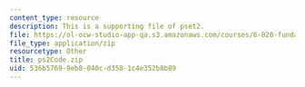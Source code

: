 ```yaml
---
content_type: resource
description: This is a supporting file of pset2.
file: https://ol-ocw-studio-app-qa.s3.amazonaws.com/courses/6-820-fundamentals-of-program-analysis-fall-2015/536b57699eb8040cd3581c4e352b8b89_ps2Code.zip
file_type: application/zip
resourcetype: Other
title: ps2Code.zip
uid: 536b5769-9eb8-040c-d358-1c4e352b8b89
---
```

